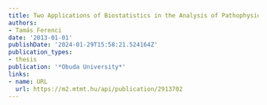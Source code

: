 ```yaml
---
title: Two Applications of Biostatistics in the Analysis of Pathophysiological Processes
authors:
- Tamás Ferenci
date: '2013-01-01'
publishDate: '2024-01-29T15:58:21.524164Z'
publication_types:
- thesis
publication: '*Obuda University*'
links:
- name: URL
  url: https://m2.mtmt.hu/api/publication/2913702
---
```

